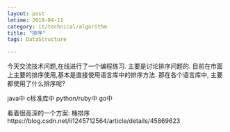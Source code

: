 ```yaml
---
layout: post
lmtime: 2018-04-11
category: it/technical/algorithm
title: "排序"
tags: DataStructure

---
```


今天交流技术问题,在线进行了一个编程练习. 主要是讨论排序问题的.
目前在市面上主要的排序使用,基本是直接使用语言库中的排序方法.
那在各个语言库中, 主要都使用了什么排序呢?

java中
c标准库中
python/ruby中
go中

看着很高深的一个方案: 桶排序https://blog.csdn.net/ii1245712564/article/details/45869623
